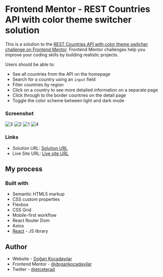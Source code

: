 # Frontend Mentor - REST Countries API with color theme switcher solution

This is a solution to the [REST Countries API with color theme switcher challenge on Frontend Mentor](https://www.frontendmentor.io/challenges/rest-countries-api-with-color-theme-switcher-5cacc469fec04111f7b848ca). Frontend Mentor challenges help you improve your coding skills by building realistic projects.

Users should be able to:

- See all countries from the API on the homepage
- Search for a country using an `input` field
- Filter countries by region
- Click on a country to see more detailed information on a separate page
- Click through to the border countries on the detail page
- Toggle the color scheme between light and dark mode

### Screenshot

![3](https://user-images.githubusercontent.com/75983262/218428478-7d2a0a44-9dd4-4b48-9cd3-1c43a3cf9412.png)
![2](https://user-images.githubusercontent.com/75983262/218428484-8586d50d-a955-4400-ae8a-e40d3d910b08.png)
![1](https://user-images.githubusercontent.com/75983262/218428486-d16b3194-4048-43a8-9cfb-ca916d83709b.png)
![4](https://user-images.githubusercontent.com/75983262/218428490-1aa49252-c276-46f6-a6a2-6177ceaaa8bd.png)

### Links

- Solution URL: [Solution URL](https://github.com/dogankocadayilar/rest-countries-api)
- Live Site URL: [Live site URL](https://dogankocadayilar.github.io/rest-countries-api)

## My process

### Built with

- Semantic HTML5 markup
- CSS custom properties
- Flexbox
- CSS Grid
- Mobile-first workflow
- React Router Dom
- Axios
- [React](https://reactjs.org/) - JS library

## Author

- Website - [Doğan Kocadayılar](https://github.com/dogankocadayilar)
- Frontend Mentor - [@dogankocadayilar](https://www.frontendmentor.io/profile/dogankocadayilar)
- Twitter - [@etceterad](https://www.twitter.com/etceterad)
